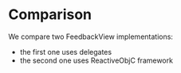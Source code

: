 Comparison
==========

We compare two FeedbackView implementations:
* the first one uses delegates
* the second one uses ReactiveObjC framework

